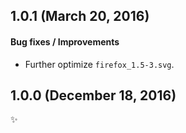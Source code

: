 ## 1.0.1 (March 20, 2016)

#### Bug fixes / Improvements

* Further optimize `firefox_1.5-3.svg`.


## 1.0.0 (December 18, 2016)

✨
